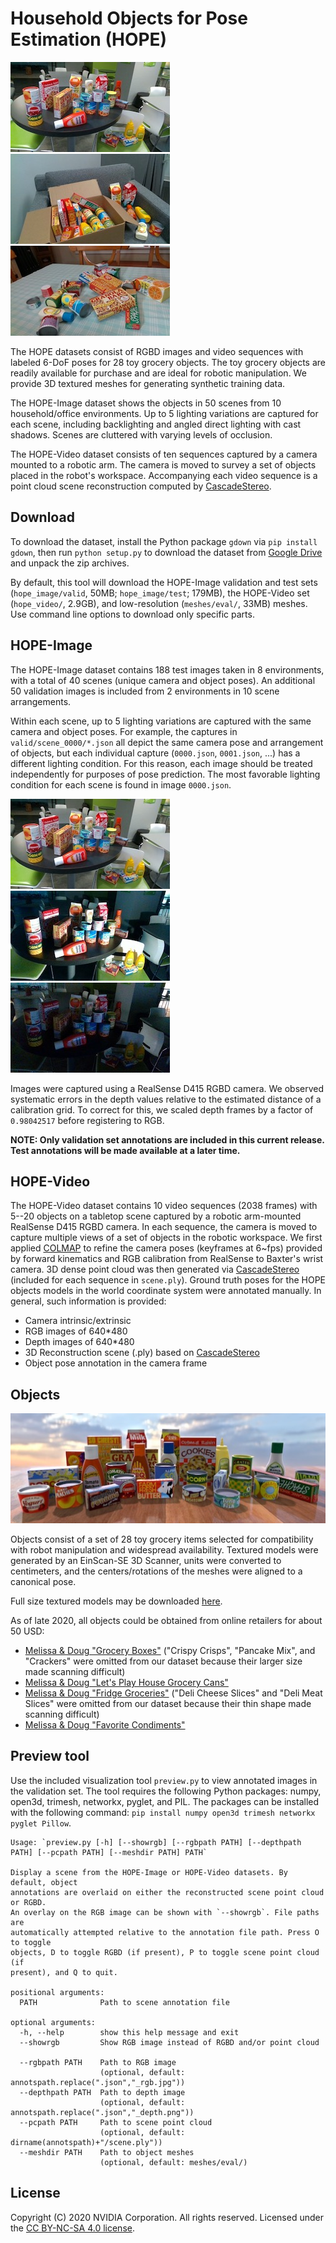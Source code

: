 # Household Objects for Pose Estimation (HOPE)

![](readme_files/env_01.jpg) ![](readme_files/env_02.jpg) ![](readme_files/env_03.jpg)

The HOPE datasets consist of RGBD images and video sequences with labeled 6-DoF poses for 28 toy grocery objects. The toy grocery objects are readily available for purchase and are ideal for robotic manipulation. We provide 3D textured meshes for generating synthetic training data. 

The HOPE-Image dataset shows the objects in 50 scenes from 10 household/office environments. Up to 5 lighting variations are captured for each scene, including backlighting and angled direct lighting with cast shadows. Scenes are cluttered with varying levels of occlusion.

The HOPE-Video dataset consists of ten sequences captured by a camera mounted to a robotic arm. The camera is moved to survey a set of objects placed in the robot's workspace. Accompanying each video sequence is a point cloud scene reconstruction computed by [CascadeStereo](https://github.com/alibaba/cascade-stereo).

## Download

To download the dataset, install the Python package `gdown` via `pip install gdown`, then run `python setup.py` to download the dataset from [Google Drive](https://drive.google.com/drive/folders/1Hj5K9RIdcNxBFiU8qG0-oL3Ryd9f2gOY?usp=sharing) and unpack the zip archives.

By default, this tool will download the HOPE-Image validation and test sets (`hope_image/valid`, 50MB; `hope_image/test`; 179MB), the HOPE-Video set (`hope_video/`, 2.9GB), and low-resolution (`meshes/eval/`, 33MB) meshes. Use command line options to download only specific parts.

## HOPE-Image

The HOPE-Image dataset contains 188 test images taken in 8 environments, with a total of 40 scenes (unique camera and object poses). An additional 50 validation images is included from 2 environments in 10 scene arrangements.

Within each scene, up to 5 lighting variations are captured with the same camera and object poses. For example, the captures in `valid/scene_0000/*.json` all depict the same camera pose and arrangement of objects, but each individual capture (`0000.json`, `0001.json`, ...) has a different lighting condition. For this reason, each image should be treated independently for purposes of pose prediction. The most favorable lighting condition for each scene is found in image `0000.json`.

![](readme_files/light_01.jpg) ![](readme_files/light_02.jpg) ![](readme_files/light_03.jpg)

Images were captured using a RealSense D415 RGBD camera. We observed systematic errors in the depth values relative to the estimated distance of a calibration grid. To correct for this, we scaled depth frames by a factor of `0.98042517` before registering to RGB.

**NOTE: Only validation set annotations are included in this current release. Test annotations will be made available at a later time.**

## HOPE-Video

The HOPE-Video dataset contains 10 video sequences (2038 frames) with 5--20 objects on a tabletop scene captured by a robotic arm-mounted RealSense D415 RGBD camera. In each sequence, the camera is moved to capture multiple views of a set of objects in the robotic workspace. We first applied [COLMAP](https://colmap.github.io/) to refine the camera poses (keyframes at 6~fps) provided by forward kinematics and RGB calibration from RealSense to Baxter's wrist camera. 3D dense point cloud was then generated via [CascadeStereo](https://github.com/alibaba/cascade-stereo) (included for each sequence in `scene.ply`). Ground truth poses for the HOPE objects models in the world coordinate system were annotated manually. In general, such information is provided: 

- Camera intrinsic/extrinsic
- RGB images of 640*480
- Depth images of 640*480
- 3D Reconstruction scene (.ply) based on [CascadeStereo](https://github.com/alibaba/cascade-stereo)
- Object pose annotation in the camera frame

<!-- A scene reconstruction computed by [CascadeStereo](https://github.com/alibaba/cascade-stereo) is included for each sequence in `scene.ply`. -->

## Objects

![](readme_files/syn_objects.jpg)

Objects consist of a set of 28 toy grocery items selected for compatibility with robot manipulation and widespread availability. Textured models were generated by an EinScan-SE 3D Scanner, units were converted to centimeters, and the centers/rotations of the meshes were aligned to a canonical pose.

Full size textured models may be downloaded [here]( https://drive.google.com/drive/folders/1jiJS9KgcYAkfb8KJPp5MRlB0P11BStft).

As of late 2020, all objects could be obtained from online retailers for about 50 USD:
* [Melissa & Doug "Grocery Boxes"](https://www.amazon.com/gp/product/B071ZMT9S2) ("Crispy Crisps", "Pancake Mix", and "Crackers" were omitted from our dataset because their larger size made scanning difficult)
* [Melissa & Doug "Let's Play House Grocery Cans"](https://www.amazon.com/gp/product/B007EA6PKS)
* [Melissa & Doug "Fridge Groceries"](https://www.amazon.com/gp/product/B00H4SKSPS) ("Deli Cheese Slices" and "Deli Meat Slices" were omitted from our dataset because their thin shape made scanning difficult)
* [Melissa & Doug "Favorite Condiments"](https://www.amazon.com/gp/product/B072M2PGX9)

## Preview tool

Use the included visualization tool `preview.py` to view annotated images in the validation set. The tool requires the following Python packages: numpy, open3d, trimesh, networkx, pyglet, and PIL. The packages can be installed with the following command: `pip install numpy open3d trimesh networkx pyglet Pillow`.

```
Usage: `preview.py [-h] [--showrgb] [--rgbpath PATH] [--depthpath PATH] [--pcpath PATH] [--meshdir PATH] PATH`

Display a scene from the HOPE-Image or HOPE-Video datasets. By default, object
annotations are overlaid on either the reconstructed scene point cloud or RGBD.
An overlay on the RGB image can be shown with `--showrgb`. File paths are
automatically attempted relative to the annotation file path. Press O to toggle
objects, D to toggle RGBD (if present), P to toggle scene point cloud (if
present), and Q to quit.

positional arguments:
  PATH              Path to scene annotation file

optional arguments:
  -h, --help        show this help message and exit
  --showrgb         Show RGB image instead of RGBD and/or point cloud
                     
  --rgbpath PATH    Path to RGB image
                    (optional, default: annotspath.replace(".json","_rgb.jpg"))
  --depthpath PATH  Path to depth image
                    (optional, default: annotspath.replace(".json","_depth.png"))
  --pcpath PATH     Path to scene point cloud
                    (optional, default: dirname(annotspath)+"/scene.ply"))
  --meshdir PATH    Path to object meshes
                    (optional, default: meshes/eval/)
```

## License

Copyright (C) 2020 NVIDIA Corporation. All rights reserved. Licensed under the [CC BY-NC-SA 4.0 license](https://creativecommons.org/licenses/by-nc-sa/4.0/legalcode).
